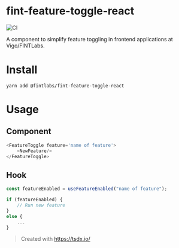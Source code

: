 # fint-feature-toggle-react
![CI](https://github.com/FINTLabs/fint-feature-toggle-react/workflows/CI/badge.svg)

A component to simplify feature toggling in frontend applications at Vigo/FINTLabs.


# Install
```shell
yarn add @fintlabs/fint-feature-toggle-react
```

# Usage
## Component
``` typescript jsx
<FeatureToggle feature='name of feature'>
    <NewFeature/>
</FeatureToggle>
```

## Hook
``` typescript jsx
const featureEnabled = useFeatureEnabled("name of feature");

if (featureEnabled) {
    // Run new feature
}
else {
    ...
}
```

> Created with https://tsdx.io/
